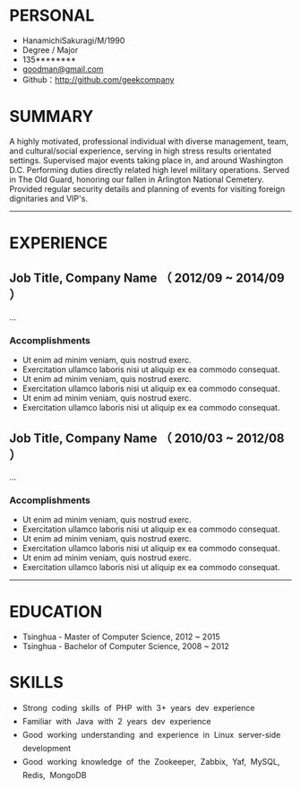 # PERSONAL

- HanamichiSakuragi/M/1990
- Degree / Major
- 135********
- goodman@gmail.com
- Github：http://github.com/geekcompany

# SUMMARY

A highly motivated, professional individual with diverse management, team, and cultural/social experience, serving in high stress results orientated settings. Supervised major events taking place in, and around Washington D.C. Performing duties directly related high level military operations. Served in The Old Guard, honoring our fallen in Arlington National Cemetery. Provided regular security details and planning of events for visiting foreign dignitaries and VIP's.

---

# EXPERIENCE

## Job Title, Company Name （ 2012/09 ~ 2014/09 ）
...

### Accomplishments

- Ut enim ad minim veniam, quis nostrud exerc.
- Exercitation ullamco laboris nisi ut aliquip ex ea commodo consequat.
- Ut enim ad minim veniam, quis nostrud exerc.
- Exercitation ullamco laboris nisi ut aliquip ex ea commodo consequat.
- Ut enim ad minim veniam, quis nostrud exerc.
- Exercitation ullamco laboris nisi ut aliquip ex ea commodo consequat.


## Job Title, Company Name （ 2010/03 ~ 2012/08 ）
...

### Accomplishments

- Ut enim ad minim veniam, quis nostrud exerc.
- Exercitation ullamco laboris nisi ut aliquip ex ea commodo consequat.
- Ut enim ad minim veniam, quis nostrud exerc.
- Exercitation ullamco laboris nisi ut aliquip ex ea commodo consequat.
- Ut enim ad minim veniam, quis nostrud exerc.
- Exercitation ullamco laboris nisi ut aliquip ex ea commodo consequat.


---

# EDUCATION

- Tsinghua - Master of Computer Science, 2012 ~ 2015
- Tsinghua - Bachelor of Computer Science, 2008 ~ 2012


# SKILLS

- Strong  coding  skills  of  PHP  with  3+  years  dev  experience 
- Familiar  with  Java  with  2  years  dev  experience 
- Good  working  understanding  and  experience  in  Linux  server-side  development 
- Good  working  knowledge  of  the  Zookeeper,  Zabbix,  Yaf,  MySQL,  Redis,  MongoDB
